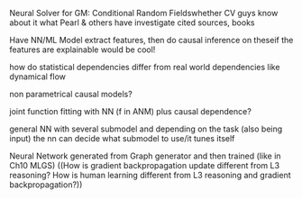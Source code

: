 Neural Solver for GM:
    Conditional Random Fieldswhether 
    CV guys know about it
    what Pearl & others have
    investigate cited sources, books

Have NN/ML Model extract features, then do causal inference on theseif the features are explainable would be cool!

how do statistical dependencies differ from real world dependencies like dynamical flow

non parametrical causal models?

joint function fitting with NN (f in ANM) plus causal dependence?

general NN with several submodel and depending on the task (also being input) the nn can decide what submodel to use/it tunes itself

Neural Network generated from Graph generator and then trained (like in Ch10 MLGS)
((How is gradient backpropagation update different from L3 reasoning? How is human learning different from L3 reasoning and gradient backpropagation?))